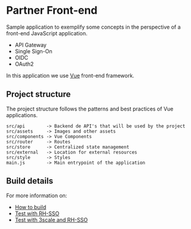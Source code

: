 # Partner Front-end

Sample application to exemplify some concepts in the perspective of a front-end JavaScript application.
 * API Gateway
 * Single Sign-On
 * OIDC
 * OAuth2

In this application we use [Vue](https://vuejs.org/) front-end framework.

## Project structure

The project structure follows the patterns and best practices of Vue applications.

```
src/api        -> Backend de API's that will be used by the project
src/assets     -> Images and other assets
src/components -> Vue Components
src/router     -> Routes
src/store      -> Centralized state management
src/external   -> Location for external resources
src/style      -> Styles
main.js        -> Main entrypoint of the application
```

## Build details

For more information on:

* [How to build](README-HOWTO.md)
* [Test with RH-SSO](README-RHSSO.md)
* [Test with 3scale and RH-SSO](README-3scale-RHSSO.md)